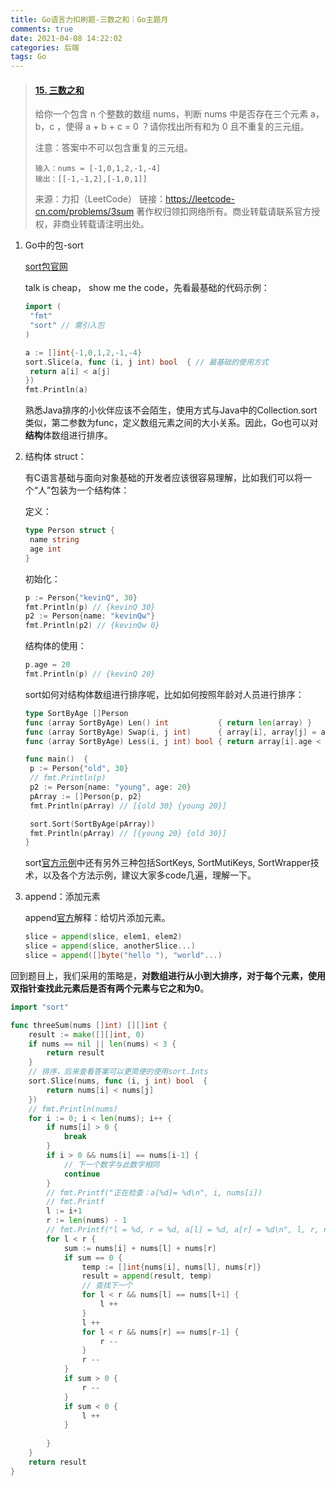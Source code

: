 ```yaml
---
title: Go语言力扣刷题-三数之和｜Go主题月
comments: true
date: 2021-04-08 14:22:02
categories: 后端
tags: Go
---
```


> #### [15. 三数之和](https://leetcode-cn.com/problems/3sum/)
>
> 给你一个包含 n 个整数的数组 nums，判断 nums 中是否存在三个元素 a，b，c ，使得 a + b + c = 0 ？请你找出所有和为 0 且不重复的三元组。
>
> 注意：答案中不可以包含重复的三元组。
>
> ```
> 输入：nums = [-1,0,1,2,-1,-4]
> 输出：[[-1,-1,2],[-1,0,1]]
> ```
>
> 来源：力扣（LeetCode）
> 链接：https://leetcode-cn.com/problems/3sum
> 著作权归领扣网络所有。商业转载请联系官方授权，非商业转载请注明出处。



1. Go中的包-sort

   [sort包官网](https://golang.org/pkg/sort/)

   talk is cheap， show me the code，先看最基础的代码示例：

   ```go
   import (
   	"fmt"
   	"sort" // 需引入包
   )
   
   a := []int{-1,0,1,2,-1,-4}
   sort.Slice(a, func (i, j int) bool  { // 最基础的使用方式
   	return a[i] < a[j]
   })
   fmt.Println(a)
   ```

   熟悉Java排序的小伙伴应该不会陌生，使用方式与Java中的Collection.sort类似，第二参数为func，定义数组元素之间的大小关系。因此，Go也可以对**结构**体数组进行排序。

2. 结构体 struct：

   有C语言基础与面向对象基础的开发者应该很容易理解，比如我们可以将一个“人”包装为一个结构体：

   定义：

   ```go
   type Person struct {
   	name string
   	age int
   }
   ```

   初始化：

   ```go
   p := Person{"kevinQ", 30}
   fmt.Println(p) // {kevinQ 30}
   p2 := Person{name: "kevinQw"}
   fmt.Println(p2) // {kevinQw 0}
   ```

   结构体的使用：

   ```go
   p.age = 20
   fmt.Println(p) // {kevinQ 20}
   ```

   sort如何对结构体数组进行排序呢，比如如何按照年龄对人员进行排序：

   ```go
   type SortByAge []Person
   func (array SortByAge) Len() int           { return len(array) }
   func (array SortByAge) Swap(i, j int)      { array[i], array[j] = array[j], array[i] }
   func (array SortByAge) Less(i, j int) bool { return array[i].age < array[j].age }
   
   func main()  {
   	p := Person{"old", 30}
   	// fmt.Println(p)
   	p2 := Person{name: "young", age: 20}
   	pArray := []Person{p, p2}
   	fmt.Println(pArray) // [{old 30} {young 20}]
   
   	sort.Sort(SortByAge(pArray))
   	fmt.Println(pArray) // [{young 20} {old 30}]
   }
   ```

   sort[官方示例](https://golang.org/pkg/sort/)中还有另外三种包括SortKeys, SortMutiKeys, SortWrapper技术，以及各个方法示例，建议大家多code几遍，理解一下。

3. append：添加元素

   append[官方](https://golang.org/pkg/builtin/#append)解释：给切片添加元素。

   ```go
   slice = append(slice, elem1, elem2)
   slice = append(slice, anotherSlice...)
   slice = append([]byte("hello "), "world"...)
   ```

   

回到题目上，我们采用的策略是，**对数组进行从小到大排序，对于每个元素，使用双指针查找此元素后是否有两个元素与它之和为0**。

```go
import "sort"

func threeSum(nums []int) [][]int {
	result := make([][]int, 0)
	if nums == nil || len(nums) < 3 {
		return result
	}
	// 排序，后来查看答案可以更简便的使用sort.Ints
	sort.Slice(nums, func (i, j int) bool  {
		return nums[i] < nums[j]
	})
	// fmt.Println(nums)
	for i := 0; i < len(nums); i++ {
		if nums[i] > 0 {
			break
		}
		if i > 0 && nums[i] == nums[i-1] {
			// 下一个数字与此数字相同
			continue
		}
		// fmt.Printf("正在检查：a[%d]= %d\n", i, nums[i])
		// fmt.Printf
		l := i+1
		r := len(nums) - 1
		// fmt.Printf("l = %d, r = %d, a[l] = %d, a[r] = %d\n", l, r, nums[l], nums[r])
		for l < r {
			sum := nums[i] + nums[l] + nums[r]
			if sum == 0 {
				temp := []int{nums[i], nums[l], nums[r]}
				result = append(result, temp)
				// 查找下一个
				for l < r && nums[l] == nums[l+1] {
					l ++
				}
				l ++
				for l < r && nums[r] == nums[r-1] {
					r --
				}
				r --
			}
			if sum > 0 {
				r --
			}
			if sum < 0 {
				l ++
			}
			
		}
	}
	return result
}
```


